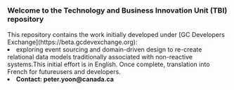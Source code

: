 # 
<h3> Welcome to the Technology and Business Innovation Unit (TBI) repository</h3>
<un>
This repository contains the work initially developed under [GC Developers Exchange](https://beta.gcdevexchange.org):
<li>
exploring event sourcing and domain-driven design to re-create relational data
models traditionally associated with non-reactive systems.This
initial effort is in English. Once complete, translation into French for futureusers and developers.</li>



<li> <b>Contact: peter.yoon@canada.ca</b></li>
</un>
  
